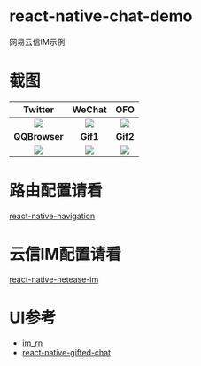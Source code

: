 # react-native-chat-demo
网易云信IM示例

# 截图

|Twitter|WeChat|OFO|
|:--:|:--:|:--:|
|![](https://github.com/reactnativecomponent/react-native-chat-demo/blob/master/screenshots/chatList.png)|![](https://github.com/reactnativecomponent/react-native-chat-demo/blob/master/screenshots/chat.png)|![](https://github.com/reactnativecomponent/react-native-chat-demo/blob/master/screenshots/sessionDetail.png)|
|**QQBrowser**|**Gif1**|**Gif2**|
|![](https://github.com/reactnativecomponent/react-native-chat-demo/blob/master/screenshots/selectUser.png)|![](https://github.com/reactnativecomponent/react-native-chat-demo/blob/master/screenshots/friendList.png)|![](https://github.com/reactnativecomponent/react-native-chat-demo/blob/master/screenshots/friendDetail.png)|

# 路由配置请看
[react-native-navigation](https://wix.github.io/react-native-navigation/#/)

# 云信IM配置请看
[react-native-netease-im](https://github.com/reactnativecomponent/react-native-netease-im)

# UI参考
- [im_rn](https://github.com/GoBelieveIO/im_rn)
- [react-native-gifted-chat](https://github.com/FaridSafi/react-native-gifted-chat)
